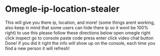 # Omegle-ip-location-stealer
This will give you there ip, location, and more! (some things arent working, also keep in mind that some users can hide there ip so it wont be 100% right)
to use this please follow these directions below
open omegle
right click
inspect
go to console
paste code
press enter
click video chat button
Done! if you did it right the info will show up on the console, each time you find a new person it will refresh!

